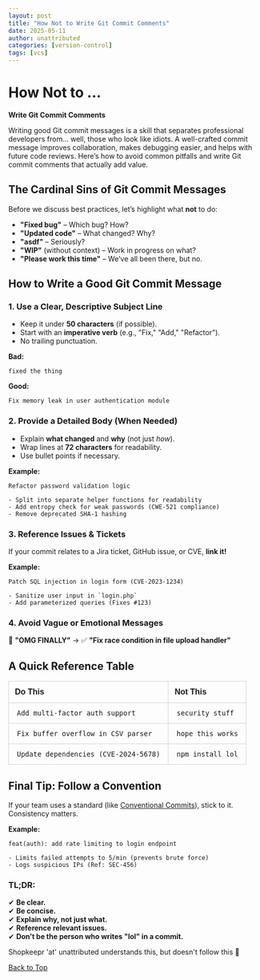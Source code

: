 ```yaml
---
layout: post
title: "How Not to Write Git Commit Comments"
date: 2025-05-11
author: unattributed
categories: [version-control]
tags: [vcs]
---
```


# How Not to ...
**Write Git Commit Comments**

Writing good Git commit messages is a skill that separates professional developers from… well, those who look like idiots. A well-crafted commit message improves collaboration, makes debugging easier, and helps with future code reviews. Here’s how to avoid common pitfalls and write Git commit comments that actually add value.  

## The Cardinal Sins of Git Commit Messages  

Before we discuss best practices, let’s highlight what **not** to do:  

- **"Fixed bug"** – Which bug? How?  
- **"Updated code"** – What changed? Why?  
- **"asdf"** – Seriously?  
- **"WIP"** (without context) – Work in progress on what?  
- **"Please work this time"** – We’ve all been there, but no.  

## How to Write a Good Git Commit Message  

### 1. **Use a Clear, Descriptive Subject Line**  
- Keep it under **50 characters** (if possible).  
- Start with an **imperative verb** (e.g., "Fix," "Add," "Refactor").  
- No trailing punctuation.  

**Bad:**  
```  
fixed the thing  
```  

**Good:**  
```  
Fix memory leak in user authentication module  
```  

### 2. **Provide a Detailed Body (When Needed)**  
- Explain **what changed** and **why** (not just *how*).  
- Wrap lines at **72 characters** for readability.  
- Use bullet points if necessary.  

**Example:**  
```  
Refactor password validation logic  

- Split into separate helper functions for readability  
- Add entropy check for weak passwords (CWE-521 compliance)  
- Remove deprecated SHA-1 hashing  
```  

### 3. **Reference Issues & Tickets**  
If your commit relates to a Jira ticket, GitHub issue, or CVE, **link it!**  

**Example:**  
```  
Patch SQL injection in login form (CVE-2023-1234)  

- Sanitize user input in `login.php`  
- Add parameterized queries (Fixes #123)  
```  

### 4. **Avoid Vague or Emotional Messages**  
🚫 **"OMG FINALLY"** → ✅ **"Fix race condition in file upload handler"**  

## A Quick Reference Table  

<table style="border-collapse: collapse; width: 100%; margin: 16px 0; font-family: Arial, sans-serif;">
  <thead>
    <tr>
      <th style="border: 1px solid lightgrey; padding: 12px; text-align: left; font-weight: 600;">Do This</th>
      <th style="border: 1px solid lightgrey; padding: 12px; text-align: left; font-weight: 600;">Not This</th>
    </tr>
  </thead>
  <tbody>
    <tr>
      <td style="border: 1px solid lightgrey; padding: 12px;"><code style="padding: 2px 4px; border-radius: 3px;">Add multi-factor auth support</code></td>
      <td style="border: 1px solid lightgrey; padding: 12px;"><code style="padding: 2px 4px; border-radius: 3px;">security stuff</code></td>
    </tr>
    <tr>
      <td style="border: 1px solid lightgrey; padding: 12px;"><code style="padding: 2px 4px; border-radius: 3px;">Fix buffer overflow in CSV parser</code></td>
      <td style="border: 1px solid lightgrey; padding: 12px;"><code style="padding: 2px 4px; border-radius: 3px;">hope this works</code></td>
    </tr>
    <tr>
      <td style="border: 1px solid lightgrey; padding: 12px;"><code style="padding: 2px 4px; border-radius: 3px;">Update dependencies (CVE-2024-5678)</code></td>
      <td style="border: 1px solid lightgrey; padding: 12px;"><code style="padding: 2px 4px; border-radius: 3px;">npm install lol</code></td>
    </tr>
  </tbody>
</table>

## Final Tip: Follow a Convention  
If your team uses a standard (like [Conventional Commits](https://www.conventionalcommits.org/)), stick to it. Consistency matters.  

**Example:**  
```  
feat(auth): add rate limiting to login endpoint  

- Limits failed attempts to 5/min (prevents brute force)  
- Logs suspicious IPs (Ref: SEC-456)  
```  

### **TL;DR:**  
✔ **Be clear.**  
✔ **Be concise.**  
✔ **Explain why, not just what.**  
✔ **Reference relevant issues.**  
✔ **Don’t be the person who writes "lol" in a commit.**  

Shopkeepr 'at' unattributed understands this, but doesn't follow this 🚀

[Back to Top](#how-not-to-write-git-commit-comments)